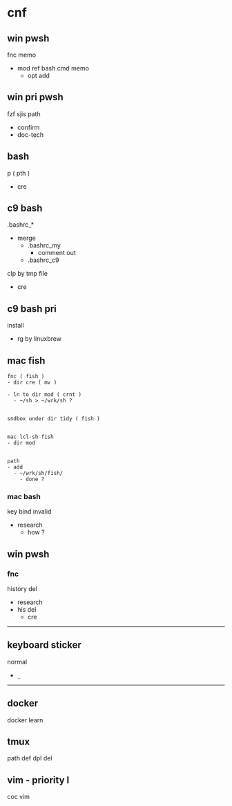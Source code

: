 
# cnf


## win pwsh

fnc memo
- mod ref bash cmd memo
  - opt add


## win pri pwsh

fzf sjis path
- confirm
- doc-tech


## bash

p ( pth )
- cre


## c9 bash

.bashrc_*
- merge
  - .bashrc_my
    - comment out
  - .bashrc_c9


clp by tmp file
- cre


## c9 bash pri

install
- rg by linuxbrew


## mac fish

```
fnc ( fish )
- dir cre ( mv )

- ln to dir mod ( crnt )
  - ~/sh > ~/wrk/sh ?


sndbox under dir tidy ( fish )


mac lcl-sh fish
- dir mod


path
- add
  - ~/wrk/sh/fish/
    - done ?
```


### mac bash

key bind invalid
- research
  - how ?


## win pwsh

### fnc

history del
- research
- his del
  - cre


---

## keyboard sticker

normal
- `_`


---

## docker

docker learn


## tmux

path def dpl del


## vim  -  priority l

coc vim



